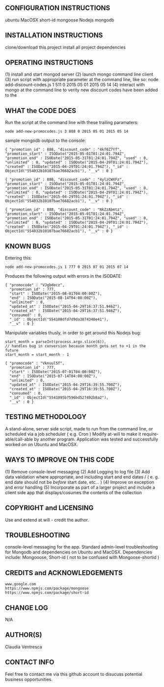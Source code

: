 CONFIGURATION INSTRUCTIONS
--------------------------
ubuntu
MacOSX
short-id
mongoose
Nodejs
mongodb


INSTALLATION INSTRUCTIONS
-------------------------
clone/download this project
install all project dependencies


OPERATING INSTRUCTIONS
----------------------
(1) install and start mongod server
(2) launch mongo command line client
(3) run script  with appropriate parameter at the command line, like so:
    node add-discount-codes.js 1 511 0 2015 05 01 2015 05 14
(4) interact with mongo at the command line to verity new discount codes have been added to the


WHAT the CODE DOES
------------------
Run the script at the command line with these trailing paramaters:

    node add-new-promocodes.js 3 888 0 2015 05 01 2015 05 14

sample mongodb output to the console:

    { "promotion_id" : 888, "discount_code" : "4kf0Z7Yf", "promotion_start" : ISODate("2015-05-01T01:24:01.794Z", "promotion_end" : ISODate("2015-05-31T01:24:01.794Z", "used" : 0, "unlimited" : 0, "updated" : ISODate("2015-04-29T01:24:01.794Z"), "created" : ISODate("2015-04-29T01:24:01.794Z"), "_id" : ObjectId("554032b10107bae76682acb1"), "__v" : 0 }

    { "promotion_id" : 888, "discount_code" : "4ylzCWXFz", "promotion_start" : ISODate("2015-05-01T01:24:01.794Z", "promotion_end" : ISODate("2015-05-31T01:24:01.794Z", "used" : 0, "unlimited" : 0, "updated" : ISODate("2015-04-29T01:24:01.794Z"), "created" : ISODate("2015-04-29T01:24:01.794Z"), "_id" : ObjectId("554032b10107bae76682acb1"), "__v" : 0 }

    { "promotion_id" : 888, "discount_code" : "NkZzAbmtz", "promotion_start" : ISODate("2015-05-01T01:24:01.794Z", "promotion_end" : ISODate("2015-05-31T01:24:01.794Z", "used" : 0, "unlimited" : 0, "updated" : ISODate("2015-04-29T01:24:01.794Z"), "created" : ISODate("2015-04-29T01:24:01.794Z"), "_id" : ObjectId("554032b10107bae76682acb1"), "__v" : 0 }


KNOWN BUGS
----------
Entering this:

    node add-new-promocodes.js 1 777 0 2015 07 01 2015 07 14

Produces the following output with errors in the ISODATE:

    { "promocode" : "VJgbdecz",
      "promotion_id" : 777,
      "start" : ISODate("2015-08-01T04:00:00Z"),
      "end" : ISODate("2015-08-14T04:00:00Z"),
      "unlimited" : 0,
      "updated_at" : ISODate("2015-04-29T16:37:51.946Z"),
      "created_at" : ISODate("2015-04-29T16:37:51.946Z"),
      "consumed" : 0,
      "_id" : ObjectId("554108dfd7d9da3874340e41"),
      "__v" : 0 }

Manipulate variables thusly, in order to get around this Nodejs bug:

    start_month = parseInt(process.argv.slice(6)),
    // handles bug in conversion because month gets set to +1 in the future
    start_month = start_month - 1

    { "promocode" : "Vknuul5f",
      "promotion_id" : 777,
      "start" : ISODate("2015-07-01T04:00:00Z"),
      "end" : ISODate("2015-07-14T04:00:00Z"),
      "unlimited" : 0,
      "updated_at" : ISODate("2015-04-29T16:39:55.700Z"),
      "created_at" : ISODate("2015-04-29T16:39:55.700Z"),
      "consumed" : 0,
      "_id" : ObjectId("5541095b7596bd527492b8a2"),
      "__v" : 0 }


TESTING METHODOLOGY
-------------------
A stand-alone, server side script, made to run from the command line, or scheduled
via a job scheduler ( e.g. Cron )
Modify at-will to make it require-able/call-able by another program.
Application was tested and successfully worked on on Ubuntu and MacOSX.


WAYS TO IMPROVE ON THIS CODE
----------------------------
(1) Remove console-level messaging
(2) Add Logging to log file
(3) Add data validation where appropriate, and including start and end dates /
    ( e. g. end date should not be *before* start date, etc... )
(4) Improve on exception and error handling
(5) Incorporate as part of a larger project and include a client side app that displays/cosumes the contents of the collection


COPYRIGHT and LICENSING
-----------------------
Use and extend at will - credit the author.


TROUBLESHOOTING
---------------
console-level messaging for the app.
Standard admin-level troubleshooting for Mongodb and dependencies on Ubuntu and MacOSX.
Dependencies include: Mongooose, Short-id ( not to be confused with Mongoose-shortid )


CREDITS and ACKNOWLEDGEMENTS
----------------------------
    www.google.com
    https://www.npmjs.com/package/mongoose
    https://www.npmjs.com/package/short-id


CHANGE LOG
---------
N/A


AUTHOR(S)
-------
Claudia Ventresca


CONTACT INFO
------------
Feel free to contact me via this github account to disucuss potential business
opportunities.
